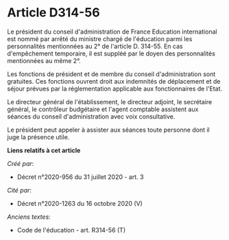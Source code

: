 # Article D314-56

Le président du conseil d'administration de France Education international est nommé par arrêté du ministre chargé de
l'éducation parmi les personnalités mentionnées au 2° de l'article D. 314-55. En cas d'empêchement temporaire, il est suppléé
par le doyen des personnalités mentionnées au même 2°.

Les fonctions de président et de membre du conseil d'administration sont gratuites. Ces fonctions ouvrent droit aux
indemnités de déplacement et de séjour prévues par la réglementation applicable aux fonctionnaires de l'Etat.

Le directeur général de l'établissement, le directeur adjoint, le secrétaire général, le contrôleur budgétaire et l'agent
comptable assistent aux séances du conseil d'administration avec voix consultative.

Le président peut appeler à assister aux séances toute personne dont il juge la présence utile.

**Liens relatifs à cet article**

_Créé par_:

  - Décret n°2020-956 du 31 juillet 2020 - art. 3

_Cité par_:

  - Décret n°2020-1263 du 16 octobre 2020 (V)

_Anciens textes_:

  - Code de l'éducation - art. R314-56 (T)
